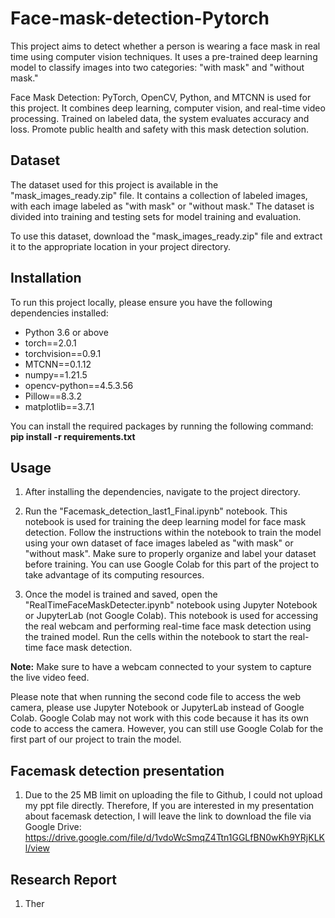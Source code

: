 # Face-mask-detection-Pytorch

This project aims to detect whether a person is wearing a face mask in real time using computer vision techniques. It uses a pre-trained deep learning model to classify images into two categories: "with mask" and "without mask."

Face Mask Detection: PyTorch, OpenCV, Python, and MTCNN is used for this project. It combines deep learning, computer vision, and real-time video processing. Trained on labeled data, the system evaluates accuracy and loss. Promote public health and safety with this mask detection solution.
 
 

## Dataset

The dataset used for this project is available in the "mask_images_ready.zip" file. It contains a collection of labeled images, with each image labeled as "with mask" or "without mask." The dataset is divided into training and testing sets for model training and evaluation.

To use this dataset, download the "mask_images_ready.zip" file and extract it to the appropriate location in your project directory.

## Installation

To run this project locally, please ensure you have the following dependencies installed:

- Python 3.6 or above
- torch==2.0.1
- torchvision==0.9.1
- MTCNN==0.1.12
- numpy==1.21.5
- opencv-python==4.5.3.56
- Pillow==8.3.2
- matplotlib==3.7.1

You can install the required packages by running the following command:
**pip install -r requirements.txt**



## Usage

1. After installing the dependencies, navigate to the project directory.

2. Run the "Facemask_detection_last1_Final.ipynb" notebook. This notebook is used for training the deep learning model for face mask detection. Follow the instructions within the notebook to train the model using your own dataset of face images labeled as "with mask" or "without mask". Make sure to properly organize and label your dataset before training. You can use Google Colab for this part of the project to take advantage of its computing resources.

3. Once the model is trained and saved, open the "RealTimeFaceMaskDetecter.ipynb" notebook using Jupyter Notebook or JupyterLab (not Google Colab). This notebook is used for accessing the real webcam and performing real-time face mask detection using the trained model. Run the cells within the notebook to start the real-time face mask detection.

**Note:** Make sure to have a webcam connected to your system to capture the live video feed.

Please note that when running the second code file to access the web camera, please use Jupyter Notebook or JupyterLab instead of Google Colab. Google Colab may not work with this code because it has its own code to access the camera. However, you can still use Google Colab for the first part of our project to train the model.

## Facemask detection presentation
1. Due to the 25 MB limit on uploading the file to Github, I could not upload my ppt file directly. Therefore, If you are interested in my presentation about facemask detection, I will leave the link to download the file via Google Drive: https://drive.google.com/file/d/1vdoWcSmqZ4Ttn1GGLfBN0wKh9YRjKLKl/view

## Research Report
1. Ther



